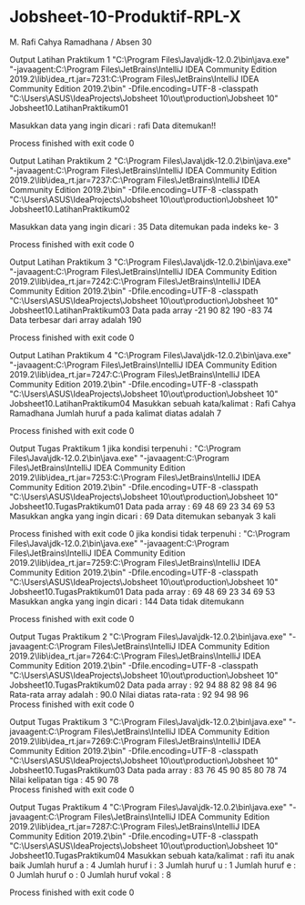 # Jobsheet-10-Produktif-RPL-X
M. Rafi Cahya Ramadhana / Absen 30

Output Latihan Praktikum 1
"C:\Program Files\Java\jdk-12.0.2\bin\java.exe" "-javaagent:C:\Program Files\JetBrains\IntelliJ IDEA Community Edition 2019.2\lib\idea_rt.jar=7231:C:\Program Files\JetBrains\IntelliJ IDEA Community Edition 2019.2\bin" -Dfile.encoding=UTF-8 -classpath "C:\Users\ASUS\IdeaProjects\Jobsheet 10\out\production\Jobsheet 10" Jobsheet10.LatihanPraktikum01

Masukkan data yang ingin dicari : rafi
Data ditemukan!!

Process finished with exit code 0

Output Latihan Praktikum 2
"C:\Program Files\Java\jdk-12.0.2\bin\java.exe" "-javaagent:C:\Program Files\JetBrains\IntelliJ IDEA Community Edition 2019.2\lib\idea_rt.jar=7237:C:\Program Files\JetBrains\IntelliJ IDEA Community Edition 2019.2\bin" -Dfile.encoding=UTF-8 -classpath "C:\Users\ASUS\IdeaProjects\Jobsheet 10\out\production\Jobsheet 10" Jobsheet10.LatihanPraktikum02

Masukkan data yang ingin dicari : 35
Data ditemukan pada indeks ke- 3

Process finished with exit code 0

Output Latihan Praktikum 3
"C:\Program Files\Java\jdk-12.0.2\bin\java.exe" "-javaagent:C:\Program Files\JetBrains\IntelliJ IDEA Community Edition 2019.2\lib\idea_rt.jar=7242:C:\Program Files\JetBrains\IntelliJ IDEA Community Edition 2019.2\bin" -Dfile.encoding=UTF-8 -classpath "C:\Users\ASUS\IdeaProjects\Jobsheet 10\out\production\Jobsheet 10" Jobsheet10.LatihanPraktikum03
Data pada array
-21	90	82	190	-83	74	
Data terbesar dari array adalah 190

Process finished with exit code 0

Output Latihan Praktikum 4
"C:\Program Files\Java\jdk-12.0.2\bin\java.exe" "-javaagent:C:\Program Files\JetBrains\IntelliJ IDEA Community Edition 2019.2\lib\idea_rt.jar=7247:C:\Program Files\JetBrains\IntelliJ IDEA Community Edition 2019.2\bin" -Dfile.encoding=UTF-8 -classpath "C:\Users\ASUS\IdeaProjects\Jobsheet 10\out\production\Jobsheet 10" Jobsheet10.LatihanPraktikum04
Masukkan sebuah kata/kalimat : Rafi Cahya Ramadhana
Jumlah huruf a pada kalimat diatas adalah 7

Process finished with exit code 0

Output Tugas Praktikum 1
jika kondisi terpenuhi :
"C:\Program Files\Java\jdk-12.0.2\bin\java.exe" "-javaagent:C:\Program Files\JetBrains\IntelliJ IDEA Community Edition 2019.2\lib\idea_rt.jar=7253:C:\Program Files\JetBrains\IntelliJ IDEA Community Edition 2019.2\bin" -Dfile.encoding=UTF-8 -classpath "C:\Users\ASUS\IdeaProjects\Jobsheet 10\out\production\Jobsheet 10" Jobsheet10.TugasPraktikum01
Data pada array : 
69	48	69	23	34	69	53	
Masukkan angka yang ingin dicari : 69
Data ditemukan sebanyak 3 kali

Process finished with exit code 0
jika kondisi tidak terpenuhi :
"C:\Program Files\Java\jdk-12.0.2\bin\java.exe" "-javaagent:C:\Program Files\JetBrains\IntelliJ IDEA Community Edition 2019.2\lib\idea_rt.jar=7259:C:\Program Files\JetBrains\IntelliJ IDEA Community Edition 2019.2\bin" -Dfile.encoding=UTF-8 -classpath "C:\Users\ASUS\IdeaProjects\Jobsheet 10\out\production\Jobsheet 10" Jobsheet10.TugasPraktikum01
Data pada array : 
69	48	69	23	34	69	53	
Masukkan angka yang ingin dicari : 144
Data tidak ditemukann

Process finished with exit code 0

Output Tugas Praktikum 2
"C:\Program Files\Java\jdk-12.0.2\bin\java.exe" "-javaagent:C:\Program Files\JetBrains\IntelliJ IDEA Community Edition 2019.2\lib\idea_rt.jar=7264:C:\Program Files\JetBrains\IntelliJ IDEA Community Edition 2019.2\bin" -Dfile.encoding=UTF-8 -classpath "C:\Users\ASUS\IdeaProjects\Jobsheet 10\out\production\Jobsheet 10" Jobsheet10.TugasPraktikum02
Data pada array : 
92	94	88	82	98	84	96	
Rata-rata array adalah : 90.0
Nilai diatas rata-rata : 92	94	98	96	
Process finished with exit code 0

Output Tugas Praktikum 3
"C:\Program Files\Java\jdk-12.0.2\bin\java.exe" "-javaagent:C:\Program Files\JetBrains\IntelliJ IDEA Community Edition 2019.2\lib\idea_rt.jar=7269:C:\Program Files\JetBrains\IntelliJ IDEA Community Edition 2019.2\bin" -Dfile.encoding=UTF-8 -classpath "C:\Users\ASUS\IdeaProjects\Jobsheet 10\out\production\Jobsheet 10" Jobsheet10.TugasPraktikum03
Data pada array : 
83	76	45	90	85	80	78	74	
Nilai kelipatan tiga : 
45	90	78	
Process finished with exit code 0

Output Tugas Praktikum 4
"C:\Program Files\Java\jdk-12.0.2\bin\java.exe" "-javaagent:C:\Program Files\JetBrains\IntelliJ IDEA Community Edition 2019.2\lib\idea_rt.jar=7287:C:\Program Files\JetBrains\IntelliJ IDEA Community Edition 2019.2\bin" -Dfile.encoding=UTF-8 -classpath "C:\Users\ASUS\IdeaProjects\Jobsheet 10\out\production\Jobsheet 10" Jobsheet10.TugasPraktikum04
Masukkan sebuah kata/kalimat : rafi itu anak baik
Jumlah huruf a : 4
Jumlah huruf i : 3
Jumlah huruf u : 1
Jumlah huruf e : 0
Jumlah huruf o : 0
Jumlah huruf vokal : 8

Process finished with exit code 0
